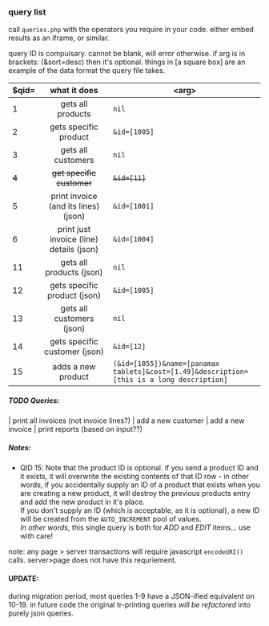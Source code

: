 ### query list ###

call `queries.php` with the operators you require in your code. either embed results as an iframe, or similar.


query ID is compulsary. cannot be blank, will error otherwise.
if arg is in brackets: (&sort=desc) then it's optional.
things in [a square box] are an example of the data format the query file takes.


$qid= | what it does | \<arg\> |
--- | :---: | --- 
1 | gets all products | `nil`
2 | gets specific product | `&id=[1005]`
3 | gets all customers | `nil`
~~4~~ | ~~get specific customer~~ | ~~`&id=[11]`~~
5 | print invoice (and its lines) (json) | `&id=[1001]`
6 | print just invoice (line) details (json) | `&id=[1004]`
11 | gets all products (json) | `nil`
12 | gets specific product (json) | `&id=[1005]`
13 | gets all customers (json) | `nil`
14 | gets specific customer (json) | `&id=[12]`
15 | adds a new product | `(&id=[1055])&name=[panamax tablets]&cost=[1.49]&description=[this is a long description]`

##### TODO Queries: #####
 | print all invoices (not invoice lines?) 
 | add a new customer
 | add a new invoice
 | print reports (based on input??)

##### Notes: #####

- QID 15: Note that the product ID is optional. if you send a product ID and it exists, it will overwrite the existing contents of that ID row - in other words, if you accidentally supply an ID of a product that exists when you are creating a new product, it will destroy the previous products entry and add the new product in it's place.  
If you don't supply an ID (which is acceptable, as it is optional), a new ID will be created from the `AUTO_INCREMENT` pool of values.  
_In other words_, this single query is both for *ADD* and *EDIT* items... use with care!

note: any page > server transactions will require javascript `encodeURI()` calls. server>page does not have this requriement.

#### UPDATE: ####

during migration period, most queries 1-9 have a JSON-ified equivalent on 10-19. in future code the original tr-printing queries _will be refactored_ into purely json queries.
